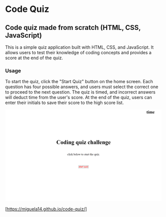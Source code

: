 # Code Quiz

## Code quiz made from scratch (HTML, CSS, JavaScript)

This is a simple quiz application built with HTML, CSS, and JavaScript. It allows users to test their knowledge of coding concepts and provides a score at the end of the quiz.

### Usage

To start the quiz, click the "Start Quiz" button on the home screen. Each question has four possible answers, and users must select the correct one to proceed to the next question. The quiz is timed, and incorrect answers will deduct time from the user's score. At the end of the quiz, users can enter their initials to save their score to the high score list.

![](/assets/images/code-quiz.png)

[https://miguela14.github.io/code-quiz/]